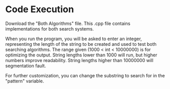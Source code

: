 # Code Execution

Download the "Both Algorithms" file.  This .cpp file contains implementations for both search systems.

When you run the program, you will be asked to enter an integer, representing the length of the string to be created and used to test both searching algorithms.
The range given (1000 < int < 10000000) is for optimizing the output.  String lengths lower than 1000 will run, but higher numbers improve readability.  String lengths higher than 10000000 will segmentation fault.

For further customization, you can change the substring to search for in the "pattern" variable.
